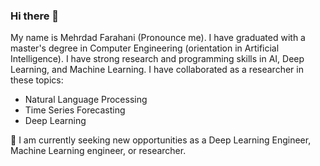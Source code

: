 ### Hi there 👋


My name is Mehrdad Farahani (Pronounce me). I have graduated with a master's degree in Computer Engineering (orientation in Artificial Intelligence). I have strong research and programming skills in AI, Deep Learning, and Machine Learning. I have collaborated as a researcher in these topics:
- Natural Language Processing
- Time Series Forecasting
- Deep Learning

🔎  I am currently seeking new opportunities as a Deep Learning Engineer, Machine Learning engineer, or researcher.
